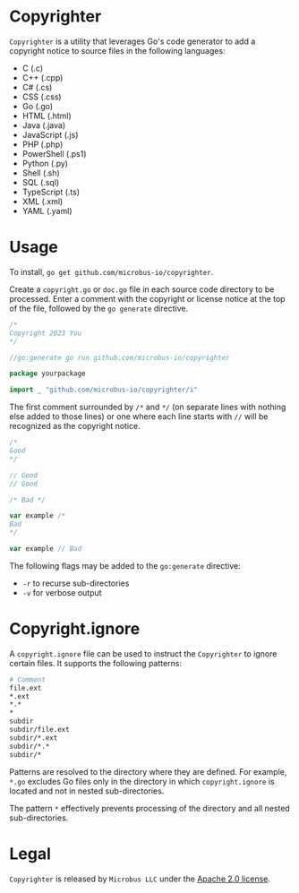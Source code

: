 # Copyrighter

`Copyrighter` is a utility that leverages Go's code generator to add a copyright notice to source files in the following languages:

* C (.c)
* C++ (.cpp)
* C# (.cs)
* CSS (.css)
* Go (.go)
* HTML (.html)
* Java (.java)
* JavaScript (.js)
* PHP (.php)
* PowerShell (.ps1)
* Python (.py)
* Shell (.sh)
* SQL (.sql)
* TypeScript (.ts)
* XML (.xml)
* YAML (.yaml)

# Usage

To install, `go get github.com/microbus-io/copyrighter`.

Create a `copyright.go` or `doc.go` file in each source code directory to be processed. Enter a comment with the copyright or license notice at the top of the file, followed by the `go generate` directive.

```go
/*
Copyright 2023 You
*/

//go:generate go run github.com/microbus-io/copyrighter

package yourpackage

import _ "github.com/microbus-io/copyrighter/i"
```

The first comment surrounded by `/*` and `*/` (on separate lines with nothing else added to those lines) or one where each line starts with `//` will be recognized as the copyright notice.

```go
/*
Good
*/

// Good
// Good

/* Bad */

var example /*
Bad
*/

var example // Bad
```

The following flags may be added to the `go:generate` directive:

* `-r` to recurse sub-directories
* `-v` for verbose output

# Copyright.ignore

A `copyright.ignore` file can be used to instruct the `Copyrighter` to ignore certain files. It supports the following patterns:

```sh
# Comment
file.ext
*.ext
*.*
*
subdir
subdir/file.ext
subdir/*.ext
subdir/*.*
subdir/*
```

Patterns are resolved to the directory where they are defined. For example, `*.go` excludes Go files only in the directory in which `copyright.ignore` is located and not in nested sub-directories.

The pattern `*` effectively prevents processing of the directory and all nested sub-directories.

# Legal

`Copyrighter` is released by `Microbus LLC` under the [Apache 2.0 license](http://www.apache.org/licenses/LICENSE-2.0).
